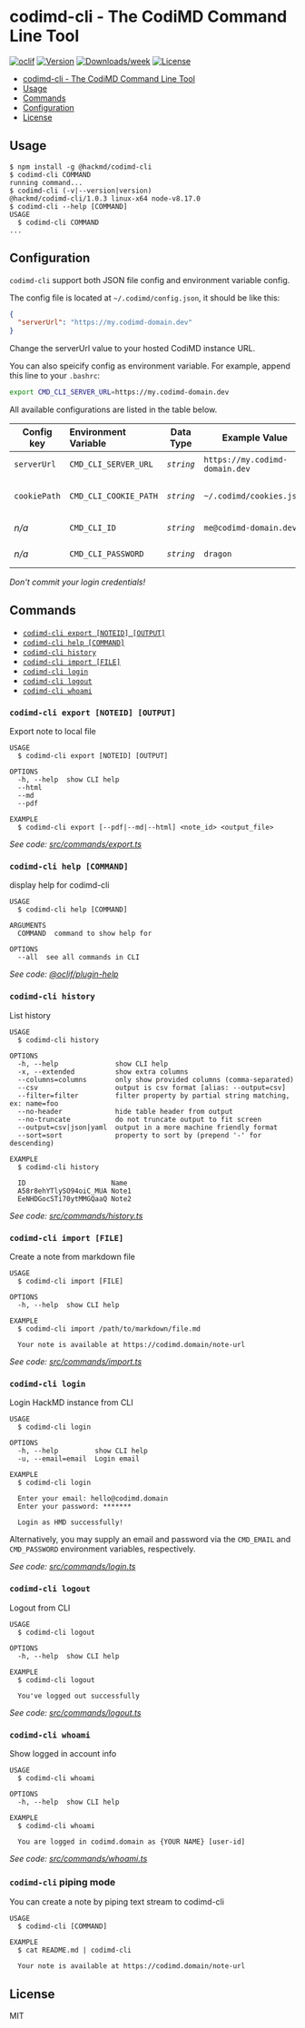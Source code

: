 codimd-cli - The CodiMD Command Line Tool
===

[![oclif](https://img.shields.io/badge/cli-oclif-brightgreen.svg)](https://oclif.io)
[![Version](https://img.shields.io/npm/v/@hackmd/codimd-cli.svg)](https://npmjs.org/package/@hackmd/codimd-cli)
[![Downloads/week](https://img.shields.io/npm/dw/@hackmd/codimd-cli.svg)](https://npmjs.org/package/@hackmd/codimd-cli)
[![License](https://img.shields.io/npm/l/@hackmd/codimd-cli.svg)](https://github.com/hackmdio/codimd-cli/blob/master/package.json)

* [codimd-cli - The CodiMD Command Line Tool](#codimd-cli---the-codimd-command-line-tool)
* [Usage](#usage)
* [Commands](#commands)
* [Configuration](#configuration)
* [License](#license)

## Usage
<!-- usage -->
```sh-session
$ npm install -g @hackmd/codimd-cli
$ codimd-cli COMMAND
running command...
$ codimd-cli (-v|--version|version)
@hackmd/codimd-cli/1.0.3 linux-x64 node-v8.17.0
$ codimd-cli --help [COMMAND]
USAGE
  $ codimd-cli COMMAND
...
```
<!-- usagestop -->

## Configuration

`codimd-cli` support both JSON file config and environment variable config.

The config file is located at `~/.codimd/config.json`, it should be like this:

```json
{
  "serverUrl": "https://my.codimd-domain.dev"
}
```

Change the serverUrl value to your hosted CodiMD instance URL.

You can also speicify config as environment variable. For example, append this line to your `.bashrc`:

```bash
export CMD_CLI_SERVER_URL=https://my.codimd-domain.dev
```

All available configurations are listed in the table below.

| Config key   | Environment Variable  | Data Type  | Example Value                  | Description                          |
| ------------ |:--------------------- | ---------- | ------------------------------ | ------------------------------------ |
| `serverUrl`  | `CMD_CLI_SERVER_URL`  | *`string`* | `https://my.codimd-domain.dev` | The CodiMD instance URL              |
| `cookiePath` | `CMD_CLI_COOKIE_PATH` | *`string`* | `~/.codimd/cookies.json`       | File for storing login cookie states |
| _n/a_        | `CMD_CLI_ID`          | *`string`* | `me@codimd-domain.dev`         | CodiMD username/email                |
| _n/a_        | `CMD_CLI_PASSWORD`    | *`string`* | `dragon`                       | CodiMD password                      |

_Don't commit your login credentials!_

## Commands

<!-- commands -->
* [`codimd-cli export [NOTEID] [OUTPUT]`](#codimd-cli-export-noteid-output)
* [`codimd-cli help [COMMAND]`](#codimd-cli-help-command)
* [`codimd-cli history`](#codimd-cli-history)
* [`codimd-cli import [FILE]`](#codimd-cli-import-file)
* [`codimd-cli login`](#codimd-cli-login)
* [`codimd-cli logout`](#codimd-cli-logout)
* [`codimd-cli whoami`](#codimd-cli-whoami)

### `codimd-cli export [NOTEID] [OUTPUT]`

Export note to local file

```
USAGE
  $ codimd-cli export [NOTEID] [OUTPUT]

OPTIONS
  -h, --help  show CLI help
  --html
  --md
  --pdf

EXAMPLE
  $ codimd-cli export [--pdf|--md|--html] <note_id> <output_file>
```

_See code: [src/commands/export.ts](https://github.com/hackmdio/codimd-cli/blob/v1.0.3/src/commands/export.ts)_

### `codimd-cli help [COMMAND]`

display help for codimd-cli

```
USAGE
  $ codimd-cli help [COMMAND]

ARGUMENTS
  COMMAND  command to show help for

OPTIONS
  --all  see all commands in CLI
```

_See code: [@oclif/plugin-help](https://github.com/oclif/plugin-help/blob/v2.2.3/src/commands/help.ts)_

### `codimd-cli history`

List history

```
USAGE
  $ codimd-cli history

OPTIONS
  -h, --help              show CLI help
  -x, --extended          show extra columns
  --columns=columns       only show provided columns (comma-separated)
  --csv                   output is csv format [alias: --output=csv]
  --filter=filter         filter property by partial string matching, ex: name=foo
  --no-header             hide table header from output
  --no-truncate           do not truncate output to fit screen
  --output=csv|json|yaml  output in a more machine friendly format
  --sort=sort             property to sort by (prepend '-' for descending)

EXAMPLE
  $ codimd-cli history

  ID                     Name
  A58r8ehYTlySO94oiC_MUA Note1
  EeNHDGocSTi70ytMMGQaaQ Note2
```

_See code: [src/commands/history.ts](https://github.com/hackmdio/codimd-cli/blob/v1.0.3/src/commands/history.ts)_

### `codimd-cli import [FILE]`

Create a note from markdown file

```
USAGE
  $ codimd-cli import [FILE]

OPTIONS
  -h, --help  show CLI help

EXAMPLE
  $ codimd-cli import /path/to/markdown/file.md

  Your note is available at https://codimd.domain/note-url
```

_See code: [src/commands/import.ts](https://github.com/hackmdio/codimd-cli/blob/v1.0.3/src/commands/import.ts)_

### `codimd-cli login`

Login HackMD instance from CLI

```
USAGE
  $ codimd-cli login

OPTIONS
  -h, --help         show CLI help
  -u, --email=email  Login email

EXAMPLE
  $ codimd-cli login

  Enter your email: hello@codimd.domain
  Enter your password: *******

  Login as HMD successfully!
```

Alternatively, you may supply an email and password via the `CMD_EMAIL` and `CMD_PASSWORD` environment variables, respectively.

_See code: [src/commands/login.ts](https://github.com/hackmdio/codimd-cli/blob/v1.0.3/src/commands/login.ts)_

### `codimd-cli logout`

Logout from CLI

```
USAGE
  $ codimd-cli logout

OPTIONS
  -h, --help  show CLI help

EXAMPLE
  $ codimd-cli logout

  You've logged out successfully
```

_See code: [src/commands/logout.ts](https://github.com/hackmdio/codimd-cli/blob/v1.0.3/src/commands/logout.ts)_

### `codimd-cli whoami`

Show logged in account info

```
USAGE
  $ codimd-cli whoami

OPTIONS
  -h, --help  show CLI help

EXAMPLE
  $ codimd-cli whoami

  You are logged in codimd.domain as {YOUR NAME} [user-id]
```

_See code: [src/commands/whoami.ts](https://github.com/hackmdio/codimd-cli/blob/v1.0.3/src/commands/whoami.ts)_
<!-- commandsstop -->

### `codimd-cli` piping mode

You can create a note by piping text stream to codimd-cli

```
USAGE
  $ codimd-cli [COMMAND]

EXAMPLE
  $ cat README.md | codimd-cli

  Your note is available at https://codimd.domain/note-url
```

## License

MIT
